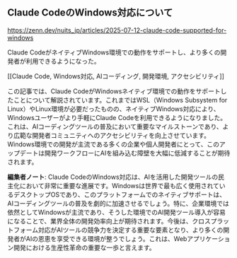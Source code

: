## Claude CodeのWindows対応について

https://zenn.dev/nuits_jp/articles/2025-07-12-claude-code-supported-for-windows

Claude CodeがネイティブWindows環境での動作をサポートし、より多くの開発者が利用できるようになった。

[[Claude Code, Windows対応, AIコーディング, 開発環境, アクセシビリティ]]

この記事では、Claude CodeがWindowsネイティブ環境での動作をサポートしたことについて解説されています。これまではWSL（Windows Subsystem for Linux）やLinux環境が必要だったものの、ネイティブWindows対応により、Windowsユーザーがより手軽にClaude Codeを利用できるようになりました。これは、AIコーディングツールの普及において重要なマイルストーンであり、より広範な開発者コミュニティへのアクセシビリティを向上させています。Windows環境での開発が主流である多くの企業や個人開発者にとって、このアップデートは開発ワークフローにAIを組み込む障壁を大幅に低減することが期待されます。

**編集者ノート**: Claude CodeのWindows対応は、AIを活用した開発ツールの民主化において非常に重要な進展です。Windowsは世界で最も広く使用されているデスクトップOSであり、このプラットフォームでのネイティブサポートは、AIコーディングツールの普及を劇的に加速させるでしょう。特に、企業環境では依然としてWindowsが主流であり、そうした環境でのAI開発ツール導入が容易になることで、業界全体の開発効率向上が期待されます。今後は、クロスプラットフォーム対応がAIツールの競争力を決定する重要な要素となり、より多くの開発者がAIの恩恵を享受できる環境が整うでしょう。これは、Webアプリケーション開発における生産性革命の重要な一歩と言えます。